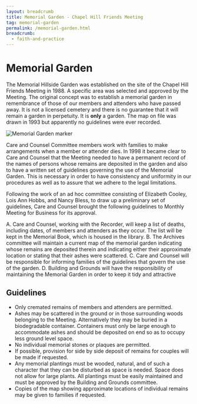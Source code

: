 ```yaml
---
layout: breadcrumb
title: Memorial Garden - Chapel Hill Friends Meeting
tag: memorial-garden
permalink: /memorial-garden.html
breadcrumb:
  - faith-and-practice
---
```

# Memorial Garden

The Memorial Hillside Garden was established on the site of the Chapel Hill
Friends Meeting in 1988. A specific area was selected and approved by the
Meeting. The original concept was to establish a memorial garden in remembrance
of those of our members and attenders who have passed away. It is not a licensed
cemetery and there is no guarantee that it will remain a garden in perpetuity.
It is **only** a garden. The map on file was drawn in 1993 but apparently no
guidelines were ever recorded.

<img class="rounded float-left img-fluid mr-3" alt="Memorial Garden marker" src="{{ site.baseurl }}/assets/images/memorialgarden.jpg">

Care and Counsel Committee members work with families to make arrangements when
a member or attender dies. In 1998 it became clear to Care and Counsel that the
Meeting needed to have a permanent record of the names of persons whose remains
are deposited in the garden and also to have a written set of guidelines
governing the use of the Memorial Garden. This is necessary in order to have
consistency and uniformity in our procedures as well as to assure that we adhere
to the legal limitations.

Following the work of an ad hoc committee consisting of Elizabeth Cooley, Lois
Ann Hobbs, and Nancy Bless, to draw up a preliminary set of guidelines, Care and
Counsel brought the following guidelines to Monthly Meeting for Business for its
approval.

A. Care and Counsel, working with the Recorder, will keep a list of deaths,
including dates, of members and attenders as they occur. The list will be kept
in the Memorial Book, which is housed in the library.
B. The Archives committee will maintain a current map of the memorial garden
indicating whose remains are deposited therein and indicating either their
approximate location or stating that their ashes were scattered.
C. Care and Counsel will be responsible for informing families of the guidelines
that govern the use of the garden.
D. Building and Grounds will have the responsibility of maintaining the Memorial
Garden in order to keep it tidy and attractive

## Guidelines

- Only cremated remains of members and attenders are permitted.
- Ashes may be scattered in the ground or in those surrounding woods belonging to the Meeting. Alternatively they may be buried in a biodegradable container. Containers must only be large enough to accommodate ashes and should be deposited on end so as to occupy less ground level space.
- No individual memorial stones or plaques are permitted.
- If possible, provision for side by side deposit of remains for couples will be made if requested.
- Any memorial plantings must be wooded, natural, and of such a character that they can be disturbed as space is needed. Space does not allow for large plants. All plantings must be easily maintained and must be approved by the Building and Grounds committee.
- Copies of the map showing approximate locations of individual remains may be given to families if requested.
